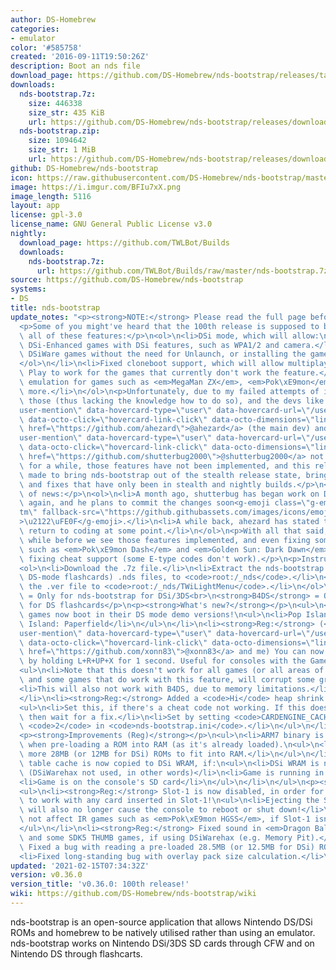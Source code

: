 ```yaml
---
author: DS-Homebrew
categories:
- emulator
color: '#585758'
created: '2016-09-11T19:50:26Z'
description: Boot an nds file
download_page: https://github.com/DS-Homebrew/nds-bootstrap/releases/tag/v0.36.0
downloads:
  nds-bootstrap.7z:
    size: 446338
    size_str: 435 KiB
    url: https://github.com/DS-Homebrew/nds-bootstrap/releases/download/v0.36.0/nds-bootstrap.7z
  nds-bootstrap.zip:
    size: 1094642
    size_str: 1 MiB
    url: https://github.com/DS-Homebrew/nds-bootstrap/releases/download/v0.36.0/nds-bootstrap.zip
github: DS-Homebrew/nds-bootstrap
icon: https://raw.githubusercontent.com/DS-Homebrew/nds-bootstrap/master/retail/assets/icon.bmp
image: https://i.imgur.com/BFIu7xX.png
image_length: 5116
layout: app
license: gpl-3.0
license_name: GNU General Public License v3.0
nightly:
  download_page: https://github.com/TWLBot/Builds
  downloads:
    nds-bootstrap.7z:
      url: https://github.com/TWLBot/Builds/raw/master/nds-bootstrap.7z
source: https://github.com/DS-Homebrew/nds-bootstrap
systems:
- DS
title: nds-bootstrap
update_notes: "<p><strong>NOTE:</strong> Please read the full page before downloading.</p>\n\
  <p>Some of you might've heard that the 100th release is supposed to bring one or\
  \ all of these features:</p>\n<ol>\n<li>DSi mode, which will allow:\n<ol>\n<li>Booting\
  \ DSi-Enhanced games with DSi features, such as WPA1/2 and camera.</li>\n<li>Booting\
  \ DSiWare games without the need for Unlaunch, or installing the game as a CIA.</li>\n\
  </ol>\n</li>\n<li>Fixed cloneboot support, which will allow multiplayer via Download\
  \ Play to work for the games that currently don't work the feature.</li>\n<li>Slot-2\
  \ emulation for games such as <em>MegaMan ZX</em>, <em>Pok\xE9mon</em> Gen 4, and\
  \ more.</li>\n</ol>\n<p>Unfortunately, due to my failed attempts of implementing\
  \ those (thus lacking the knowledge how to do so), and the devs like <a class=\"\
  user-mention\" data-hovercard-type=\"user\" data-hovercard-url=\"/users/ahezard/hovercard\"\
  \ data-octo-click=\"hovercard-link-click\" data-octo-dimensions=\"link_type:self\"\
  \ href=\"https://github.com/ahezard\">@ahezard</a> (the main dev) and <a class=\"\
  user-mention\" data-hovercard-type=\"user\" data-hovercard-url=\"/users/shutterbug2000/hovercard\"\
  \ data-octo-click=\"hovercard-link-click\" data-octo-dimensions=\"link_type:self\"\
  \ href=\"https://github.com/shutterbug2000\">@shutterbug2000</a> not being around\
  \ for a while, those features have not been implemented, and this release was solely\
  \ made to bring nds-bootstrap out of the stealth release state, bringing some features\
  \ and fixes that have only been in stealth and nightly builds.</p>\n<p>For a bit\
  \ of news:</p>\n<ol>\n<li>A month ago, shutterbug has began work on DSi mode once\
  \ again, and he plans to commit the changes soon<g-emoji class=\"g-emoji\" alias=\"\
  tm\" fallback-src=\"https://github.githubassets.com/images/icons/emoji/unicode/2122.png\"\
  >\u2122\uFE0F</g-emoji>.</li>\n<li>A while back, ahezard has stated that he will\
  \ return to coding at some point.</li>\n</ol>\n<p>With all that said, it'll be a\
  \ while before we see those features implemented, and even fixing some broken games,\
  \ such as <em>Pok\xE9mon Dash</em> and <em>Golden Sun: Dark Dawn</em>, as well as\
  \ fixing cheat support (some E-type codes don't work).</p>\n<p>Instructions:</p>\n\
  <ol>\n<li>Download the .7z file.</li>\n<li>Extract the nds-bootstrap (or B4DS, for\
  \ DS-mode flashcards) .nds files, to <code>root:/_nds</code>.</li>\n<li>Extract\
  \ the .ver file to <code>root:/_nds/TWiLightMenu</code>.</li>\n</ol>\n<p><strong>Reg</strong>\
  \ = Only for nds-bootstrap for DSi/3DS<br>\n<strong>B4DS</strong> = Only for nds-bootstrap\
  \ for DS flashcards</p>\n<p><strong>What's new?</strong></p>\n<ul>\n<li>Two DSiWare\
  \ games now boot in their DS mode demo versions!\n<ul>\n<li>Pop Island</li>\n<li>Pop\
  \ Island: Paperfield</li>\n</ul>\n</li>\n<li><strong>Reg:</strong> (<a class=\"\
  user-mention\" data-hovercard-type=\"user\" data-hovercard-url=\"/users/xonn83/hovercard\"\
  \ data-octo-click=\"hovercard-link-click\" data-octo-dimensions=\"link_type:self\"\
  \ href=\"https://github.com/xonn83\">@xonn83</a> and me) You can now swap the screens\
  \ by holding L+R+UP+X for 1 second. Useful for consoles with the GameBoy Macro mod.\n\
  <ul>\n<li>Note that this doesn't work for all games (or all areas of the game),\
  \ and some games that do work with this feature, will corrupt some graphics.</li>\n\
  <li>This will also not work with B4DS, due to memory limitations.</li>\n</ul>\n\
  </li>\n<li><strong>Reg:</strong> Added a <code>Hi</code> heap shrink setting.\n\
  <ul>\n<li>Set this, if there's a cheat code not working. If this does not fix it,\
  \ then wait for a fix.</li>\n<li>Set by setting <code>CARDENGINE_CACHED</code> to\
  \ <code>2</code> in <code>nds-bootstrap.ini</code>.</li>\n</ul>\n</li>\n</ul>\n\
  <p><strong>Improvements (Reg)</strong></p>\n<ul>\n<li>ARM7 binary is now stripped\
  \ when pre-loading a ROM into RAM (as it's already loaded).\n<ul>\n<li>This allows\
  \ more 28MB (or 12MB for DSi) ROMs to fit into RAM.</li>\n</ul>\n</li>\n<li>FAT\
  \ table cache is now copied to DSi WRAM, if:\n<ul>\n<li>DSi WRAM is not mirrored\
  \ (DSiWarehax not used, in other words)</li>\n<li>Game is running in DS mode</li>\n\
  <li>Game is on the console's SD card</li>\n</ul>\n</li>\n</ul>\n<p><strong>Bug fixes</strong></p>\n\
  <ul>\n<li><strong>Reg:</strong> Slot-1 is now disabled, in order for sleep mode\
  \ to work with any card inserted in Slot-1!\n<ul>\n<li>Ejecting the Slot-1 card\
  \ will also no longer cause the console to reboot or shut down!</li>\n<li>This does\
  \ not affect IR games such as <em>Pok\xE9mon HGSS</em>, if Slot-1 isn't empty.</li>\n\
  </ul>\n</li>\n<li><strong>Reg:</strong> Fixed sound in <em>Dragon Ball Z: Goku Densetsu</em>\
  \ and some SDK5 THUMB games, if using DSiWarehax (e.g. Memory Pit).</li>\n<li><strong>Reg:</strong>\
  \ Fixed a bug with reading a pre-loaded 28.5MB (or 12.5MB for DSi) ROM from RAM.</li>\n\
  <li>Fixed long-standing bug with overlay pack size calculation.</li>\n</ul>"
updated: '2021-02-15T07:34:32Z'
version: v0.36.0
version_title: 'v0.36.0: 100th release!'
wiki: https://github.com/DS-Homebrew/nds-bootstrap/wiki
---
```

nds-bootstrap is an open-source application that allows Nintendo DS/DSi ROMs and homebrew to be natively utilised rather than using an emulator. nds-bootstrap works on Nintendo DSi/3DS SD cards through CFW and on Nintendo DS through flashcarts.